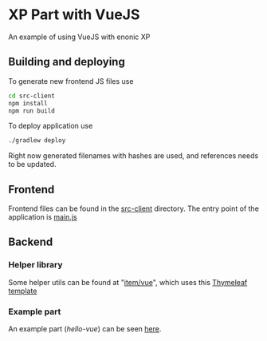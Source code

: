 # XP Part with VueJS

An example of using VueJS with enonic XP

## Building and deploying

To generate new frontend JS files use

```bash
cd src-client
npm install
npm run build
```

To deploy application use

```bash
./gradlew deploy
```

Right now generated filenames with hashes are used, and references needs to be updated.

## Frontend 

Frontend files can be found in the [src-client](src-client) directory.
The entry point of the application is [main.js](src-client/src/main.js)

## Backend 

### Helper library

Some helper utils can be found at "[item/vue](src/main/resources/lib/item/vue.js)", which uses this 
[Thymeleaf template](src/main/resources/lib/item/vue.html)

### Example part

An example part (*hello-vue*) can be seen [here](src/main/resources/site/parts/hello-vue).

